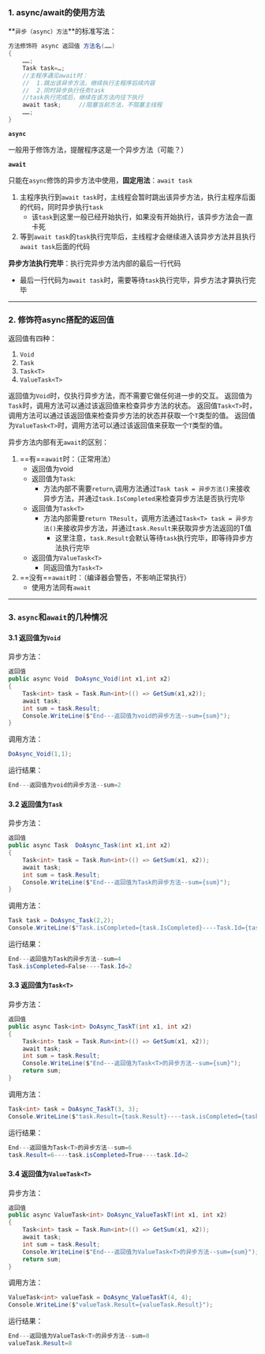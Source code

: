 ### 1. async/await的使用方法

**`异步（async）方法`**的标准写法：

```cs {.line-numbers}
方法修饰符 async 返回值 方法名(……)
{
    ……;
    Task task=…;
    //主程序遇见await时：
    //  1.跳出该异步方法，继续执行主程序后续内容
    //  2.同时异步执行任务task
    //task执行完成后，继续在该方法内往下执行
    await task;     //阻塞当前方法，不阻塞主线程
    ……;
}
```

**`async`**

一般用于修饰方法，提醒程序这是一个异步方法（可能？）

**`await`**

只能在`async`修饰的异步方法中使用，**固定用法**：`await task`

1. 主程序执行到`await task`时，主线程会暂时跳出该异步方法，执行主程序后面的代码，同时异步执行`task`
    * 该`task`到这里一般已经开始执行，如果没有开始执行，该异步方法会一直卡死
2. 等到`await task`的`task`执行完毕后，主线程才会继续进入该异步方法并且执行`await task`后面的代码

**异步方法执行完毕**：执行完异步方法内部的最后一行代码
   * 最后一行代码为`await task`时，需要等待`task`执行完毕，异步方法才算执行完毕

-----------------------------------------------------------------------


### 2. 修饰符async搭配的返回值

返回值有四种：

1. `Void`
2. `Task`
3. `Task<T>`
4. `ValueTask<T>`
   
返回值为`Void`时，仅执行异步方法，而不需要它做任何进一步的交互。
返回值为`Task`时，调用方法可以通过该返回值来检查异步方法的状态。
返回值`Task<T>`时，调用方法可以通过该返回值来检查异步方法的状态并获取一个`T`类型的值。
返回值为`ValueTask<T>`时，调用方法可以通过该返回值来获取一个`T`类型的值。


异步方法内部有无`await`的区别：
1. ==有==`await`时：（正常用法）
   * 返回值为void
   * 返回值为`Task`:
     * 方法内部不需要`return`,调用方法通过`Task task = 异步方法()`来接收异步方法，并通过`task.IsCompleted`来检查异步方法是否执行完毕
   * 返回值为`Task<T>`
     * 方法内部需要`return TResult`，调用方法通过`Task<T> task = 异步方法()`来接收异步方法，并通过`task.Result`来获取异步方法返回的T值
       * 这里注意，`task.Result`会默认等待`task`执行完毕，即等待异步方法执行完毕
   * 返回值为`ValueTask<T>`
     *  同返回值为`Task<T>` 
2. ==没有==`await`时：（编译器会警告，不影响正常执行）
   * 使用方法同有`await`  



----------------------------------------------------------------------------------------

### 3. `async`和`await`的几种情况

#### 3.1  返回值为`Void`

异步方法：

```CS {.line-numbers}
返回值
public async Void  DoAsync_Void(int x1,int x2)
{
    Task<int> task = Task.Run<int>(() => GetSum(x1,x2));
    await task;
    int sum = task.Result;
    Console.WriteLine($"End---返回值为void的异步方法--sum={sum}");
}
```

调用方法：

```CS {.line-numbers}
DoAsync_Void(1,1);
```

运行结果：

```cs {.line-numbers}
End---返回值为void的异步方法--sum=2
```

#### 3.2  返回值为`Task`

异步方法：

```CS {.line-numbers}
返回值
public async Task  DoAsync_Task(int x1,int x2)
{
    Task<int> task = Task.Run<int>(() => GetSum(x1, x2));
    await task;
    int sum = task.Result;
    Console.WriteLine($"End---返回值为Task的异步方法--sum={sum}");
}
```

调用方法：

```CS {.line-numbers}
Task task = DoAsync_Task(2,2);
Console.WriteLine($"Task.isCompleted={task.IsCompleted}----Task.Id={task.Id}");
```

运行结果：

```cs {.line-numbers}
End---返回值为Task的异步方法--sum=4
Task.isCompleted=False----Task.Id=2
```

#### 3.3  返回值为`Task<T>`

异步方法：

```CS {.line-numbers}
返回值
public async Task<int> DoAsync_TaskT(int x1, int x2)
{
    Task<int> task = Task.Run<int>(() => GetSum(x1, x2));
    await task;
    int sum = task.Result;
    Console.WriteLine($"End---返回值为Task<T>的异步方法--sum={sum}");
    return sum;
}
```

调用方法：

```CS {.line-numbers}
Task<int> task = DoAsync_TaskT(3, 3);
Console.WriteLine($"task.Result={task.Result}----task.isCompleted={task.IsCompleted}----task.Id={task.Id}");
```

运行结果：

```cs {.line-numbers}
End---返回值为Task<T>的异步方法--sum=6
task.Result=6----task.isCompleted=True----task.Id=2
```

#### 3.4  返回值为`ValueTask<T>`

异步方法：

```CS {.line-numbers}
返回值
public async ValueTask<int> DoAsync_ValueTaskT(int x1, int x2)
{
    Task<int> task = Task.Run<int>(() => GetSum(x1, x2));
    await task;
    int sum = task.Result;
    Console.WriteLine($"End---返回值为ValueTask<T>的异步方法--sum={sum}");
    return sum;
}
```

调用方法：

```CS {.line-numbers}
ValueTask<int> valueTask = DoAsync_ValueTaskT(4, 4);
Console.WriteLine($"valueTask.Result={valueTask.Result}");
```

运行结果：

```cs {.line-numbers}
End---返回值为ValueTask<T>的异步方法--sum=8
valueTask.Result=8
```

